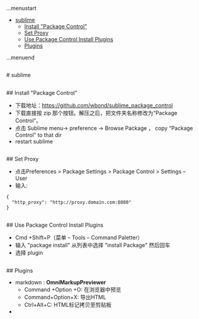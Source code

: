 ...menustart

 - [sublime](#348c880664f2e1458b899ced2a3518e6)
   - [Install "Package Control"](#9b170543939c6cd7f1429de2594d607c)
   - [Set Proxy](#16f3f1badf0bd7511a11113a33732008)
   - [Use Package Control Install Plugins](#ba3b64da711156e4984775335117b21d)
   - [Plugins](#bb38096ab39160dc20d44f3ea6b44507)

...menuend


<h2 id="348c880664f2e1458b899ced2a3518e6"></h2>
# sublime 

<h2 id="9b170543939c6cd7f1429de2594d607c"></h2>
## Install "Package Control"

 - 下载地址：https://github.com/wbond/sublime_package_control
 - 下载直接按 zip 那个按钮。解压之后，把文件夹名称修改为“Package Control”。
 - 点击 Sublime menu-> preference -> Browse Package ， copy “Package Control” to that dir
 - restart sublime

<h2 id="16f3f1badf0bd7511a11113a33732008"></h2>
## Set Proxy

 - 点击Preferences > Package Settings > Package Control > Settings – User
 - 输入:

```
{
  "http_proxy": "http://proxy.domain.com:8080"
}

```
   

<h2 id="ba3b64da711156e4984775335117b21d"></h2>
## Use Package Control Install Plugins

 - Cmd +Shift+P（菜单 – Tools – Command Paletter）
 - 输入 "package install" 从列表中选择 "install Package" 然后回车
 - 选择 plugin

<h2 id="bb38096ab39160dc20d44f3ea6b44507"></h2>
## Plugins

 - markdown : **OmniMarkupPreviewer**
    - Command +Option +O: 在浏览器中预览
    - Command+Option+X: 导出HTML
    - Ctrl+Alt+C: HTML标记拷贝至剪贴板 
 - 
  
